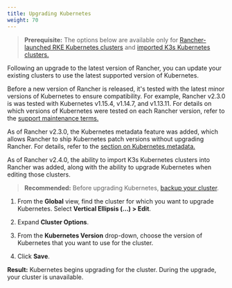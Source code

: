 ```yaml
---
title: Upgrading Kubernetes
weight: 70
---
```


> **Prerequisite:** The options below are available only for [Rancher-launched RKE Kubernetes clusters]({{<baseurl>}}/rancher/v2.x/en/cluster-provisioning/rke-clusters/) and [imported K3s Kubernetes clusters.]({{<baseurl>}}/rancher/v2.x/en/cluster-provisioning/imported-clusters/#additional-features-for-imported-k3s-clusters)

Following an upgrade to the latest version of Rancher, you can update your existing clusters to use the latest supported version of Kubernetes.

Before a new version of Rancher is released, it's tested with the latest minor versions of Kubernetes to ensure compatibility. For example, Rancher v2.3.0 is was tested with Kubernetes v1.15.4, v1.14.7, and v1.13.11. For details on which versions of Kubernetes were tested on each Rancher version, refer to the [support maintenance terms.](https://rancher.com/support-maintenance-terms/all-supported-versions/rancher-v2.3.0/)

As of Rancher v2.3.0, the Kubernetes metadata feature was added, which allows Rancher to ship Kubernetes patch versions without upgrading Rancher. For details, refer to the [section on Kubernetes metadata.]({{<baseurl>}}/rancher/v2.x/en/admin-settings/k8s-metadata)

As of Rancher v2.4.0, the ability to import K3s Kubernetes clusters into Rancher was added, along with the ability to upgrade Kubernetes when editing those clusters.

> **Recommended:** Before upgrading Kubernetes, [backup your cluster]({{<baseurl>}}/rancher/v2.x/en/backups).

1. From the **Global** view, find the cluster for which you want to upgrade Kubernetes. Select **Vertical Ellipsis (...) > Edit**.

1. Expand **Cluster Options**.

1. From the **Kubernetes Version** drop-down, choose the version of Kubernetes that you want to use for the cluster.

1. Click **Save**.

**Result:** Kubernetes begins upgrading for the cluster. During the upgrade, your cluster is unavailable.
